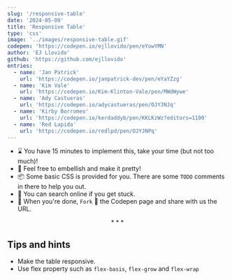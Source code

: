```yaml
---
slug: '/responsive-table'
date: '2024-05-09'
title: 'Responsive Table'
type: 'css'
image: '../images/responsive-table.gif'
codepen: 'https://codepen.io/ejllovido/pen/eYowYMN'
author: 'EJ Llovido'
github: 'https://github.com/ejllovido'
entries:
  - name: 'Jan Patrick'
    url: 'https://codepen.io/janpatrick-dev/pen/eYaYZzg'
  - name: 'Kim Vale'
    url: 'https://codepen.io/Kim-Klinton-Vale/pen/MWdWywe'
  - name: 'Ady Castueras'
    url: 'https://codepen.io/adycastueras/pen/OJYJNJq'
  - name: 'Kirby Borromeo'
    url: 'https://codepen.io/kerdaddyb/pen/KKLKzWz?editors=1100'
  - name: 'Red Lapida'
    url: 'https://codepen.io/redlpd/pen/OJYJNPq'
---
```


- ⌛ You have 15 minutes to implement this, take your time (but not too much)!
- 💅 Feel free to embellish and make it pretty!
- 📦 Some basic CSS is provided for you. There are some `TODO` comments in there to help you out.
- 🧙 You can search online if you get stuck.
- 🎉 When you're done, `Fork` 🍴 the Codepen page and share with us the URL.

<p align='center'>* * *</p>

## Tips and hints

- Make the table responsive.
- Use flex property such as `flex-basis`, `flex-grow` and `flex-wrap`
